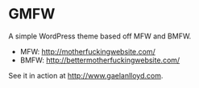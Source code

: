 # GMFW

A simple WordPress theme based off MFW and BMFW.

- MFW: http://motherfuckingwebsite.com/
- BMFW: http://bettermotherfuckingwebsite.com/

See it in action at http://www.gaelanlloyd.com.
